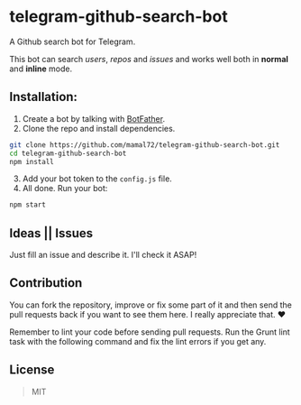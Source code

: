 # telegram-github-search-bot
A Github search bot for Telegram.

This bot can search *users*, *repos* and *issues* and works well both in **normal** and **inline** mode.

## Installation:

1. Create a bot by talking with [BotFather](https://telegram.me/botfather).
2. Clone the repo and install dependencies.
```bash
git clone https://github.com/mamal72/telegram-github-search-bot.git
cd telegram-github-search-bot
npm install
```
3. Add your bot token to the `config.js` file.
4. All done. Run your bot:
```bash
npm start
```


## Ideas || Issues
Just fill an issue and describe it. I'll check it ASAP!


## Contribution

You can fork the repository, improve or fix some part of it and then send the pull requests back if you want to see them here. I really appreciate that. :heart:

Remember to lint your code before sending pull requests. Run the Grunt lint task with the following command and fix the lint errors if you get any.


## License
> MIT
